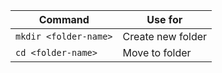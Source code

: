 | Command | Use for |
| --- | --- |
| `mkdir <folder-name>` | Create new folder |
| `cd <folder-name>` | Move to folder |
